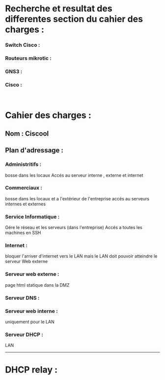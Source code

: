 # Recherche et resultat des differentes section du cahier des charges : 

### Switch Cisco :


### Routeurs mikrotic : 


### GNS3 : 
### Cisco : 
<br>

# Cahier des charges : 

## Nom : Ciscool 

## Plan d'adressage :

### Administritifs :
bosse dans les locaux
Accés au serveur interne , externe et internet  
### Commerciaux :
bosse dans les locaux et a l'extérieur de l'entreprise
accés au serveurs internes et externes 
### Service Informatique :
Gére le réseau et les serveurs (dans l'entreprise)
Accés a toutes les machines en SSH 

### Internet :
bloquer l'arriver d'internet vers le LAN mais le LAN doit pouvoir atteindre le serveur Web externe  

### Serveur web externe : 
page html statique dans la DMZ

### Serveur DNS : 

### Serveur web interne : 
uniquement pour le LAN 

### Serveur DHCP : 
LAN 
***
# DHCP relay : 